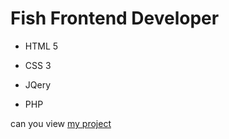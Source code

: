 # Fish Frontend Developer
- HTML 5
* CSS 3
+ JQery
- PHP

can you view [my project](https://artem-konovalov.github.io/fish//)
